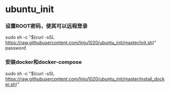 # ubuntu_init

### 设置ROOT密码，使其可以远程登录
sudo sh -c "$(curl -sSL https://raw.githubusercontent.com/linju1020/ubuntu_init/master/init.sh)" password

### 安装docker和docker-compose
sudo sh -c "$(curl -sSL https://raw.githubusercontent.com/linju1020/ubuntu_init/master/install_docker.sh)"